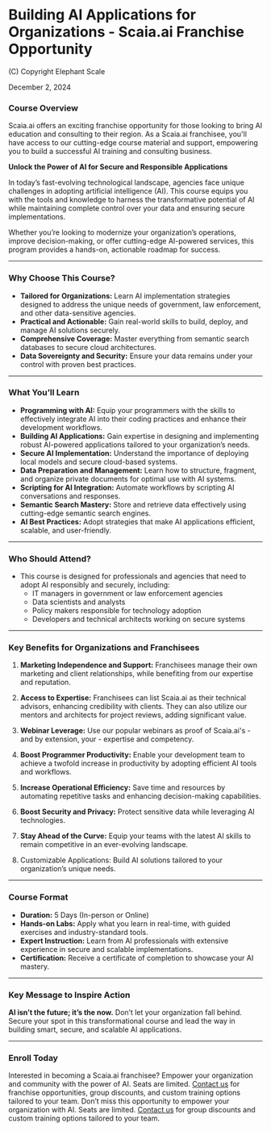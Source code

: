 # Building AI Applications for Organizations - Scaia.ai Franchise Opportunity

(C) Copyright Elephant Scale

December 2, 2024

### Course Overview

Scaia.ai offers an exciting franchise opportunity for those looking to bring AI education and consulting to their region. 
As a Scaia.ai franchisee, you'll have access to our cutting-edge course material and support, 
empowering you to build a successful AI training and consulting business.

**Unlock the Power of AI for Secure and Responsible Applications**

In today’s fast-evolving technological landscape, agencies face unique challenges in adopting artificial intelligence (AI). This course equips you with the tools and knowledge to harness the transformative potential of AI while maintaining complete control over your data and ensuring secure implementations.

Whether you’re looking to modernize your organization’s operations, improve decision-making, or offer cutting-edge AI-powered services, this program provides a hands-on, actionable roadmap for success.

---

### Why Choose This Course?
- **Tailored for Organizations:** Learn AI implementation strategies designed to address the unique needs of government, law enforcement, and other data-sensitive agencies.
- **Practical and Actionable:** Gain real-world skills to build, deploy, and manage AI solutions securely.
- **Comprehensive Coverage:** Master everything from semantic search databases to secure cloud architectures.
- **Data Sovereignty and Security:** Ensure your data remains under your control with proven best practices.

---

### What You’ll Learn
- **Programming with AI:** Equip your programmers with the skills to effectively integrate AI into their coding practices and enhance their development workflows.
- **Building AI Applications:** Gain expertise in designing and implementing robust AI-powered applications tailored to your organization’s needs.
- **Secure AI Implementation:** Understand the importance of deploying local models and secure cloud-based systems.
- **Data Preparation and Management:** Learn how to structure, fragment, and organize private documents for optimal use with AI systems.
- **Scripting for AI Integration:** Automate workflows by scripting AI conversations and responses.
- **Semantic Search Mastery:** Store and retrieve data effectively using cutting-edge semantic search engines.
- **AI Best Practices:** Adopt strategies that make AI applications efficient, scalable, and user-friendly.

---

### Who Should Attend?

* This course is designed for professionals and agencies that need to adopt AI responsibly and securely, including:
  * IT managers in government or law enforcement agencies
  * Data scientists and analysts
  * Policy makers responsible for technology adoption
  * Developers and technical architects working on secure systems

---

### Key Benefits for Organizations and Franchisees
1. **Marketing Independence and Support:** Franchisees manage their own marketing and client relationships, while benefiting from our expertise and reputation.

1. **Access to Expertise:** Franchisees can list Scaia.ai as their technical advisors, enhancing credibility with clients. They can also utilize our mentors and architects for project reviews, adding significant value.

1. **Webinar Leverage:** Use our popular webinars as proof of Scaia.ai's - and by extension, your - expertise and competency.

1. **Boost Programmer Productivity:** Enable your development team to achieve a twofold increase in productivity by adopting efficient AI tools and workflows.

1. **Increase Operational Efficiency:** Save time and resources by automating repetitive tasks and enhancing decision-making capabilities.

1. **Boost Security and Privacy:** Protect sensitive data while leveraging AI technologies.

1. **Stay Ahead of the Curve:** Equip your teams with the latest AI skills to remain competitive in an ever-evolving landscape.

1. Customizable Applications: Build AI solutions tailored to your organization’s unique needs.

---

### Course Format
- **Duration:** 5 Days (In-person or Online)
- **Hands-on Labs:** Apply what you learn in real-time, with guided exercises and industry-standard tools.
- **Expert Instruction:** Learn from AI professionals with extensive experience in secure and scalable implementations.
- **Certification:** Receive a certificate of completion to showcase your AI mastery.

---

### Key Message to Inspire Action
**AI isn’t the future; it’s the now.** Don’t let your organization fall behind. Secure your spot in this transformational course and lead the way in building smart, secure, and scalable AI applications.

---

### Enroll Today
Interested in becoming a Scaia.ai franchisee? Empower your organization and community with the power of AI. Seats are limited. [Contact us](mailto:info@scaia.ai) for franchise opportunities, group discounts, and custom training options tailored to your team.
Don’t miss this opportunity to empower your organization with AI. Seats are limited. [Contact us](mailto:info@scaia.ai) for group discounts and custom training options tailored to your team.
